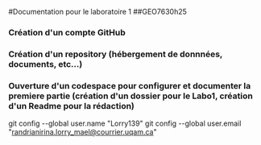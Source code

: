 #Documentation pour le laboratoire 1
##GEO7630h25
### Création d'un compte GitHub
### Création d'un repository (hébergement de donnnées, documents, etc...)
### Ouverture d'un codespace pour configurer et documenter la premiere partie (création d'un dossier pour le Labo1, création d'un Readme pour la rédaction)

git config --global user.name "Lorry139"
git config --global user.email "randrianirina.lorry_mael@courrier.uqam.ca"